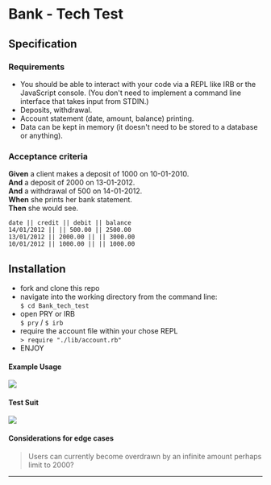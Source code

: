# Bank - Tech Test

## Specification

### Requirements

- You should be able to interact with your code via a REPL like IRB or the JavaScript console. (You don't need to implement a command line interface that takes input from STDIN.)
- Deposits, withdrawal.
- Account statement (date, amount, balance) printing.
- Data can be kept in memory (it doesn't need to be stored to a database or anything).

### Acceptance criteria
**Given** a client makes a deposit of 1000 on 10-01-2010.  
**And** a deposit of 2000 on 13-01-2012.  
**And** a withdrawal of 500 on 14-01-2012.  
**When** she prints her bank statement.  
**Then** she would see.  
```
date || credit || debit || balance
14/01/2012 || || 500.00 || 2500.00
13/01/2012 || 2000.00 || || 3000.00
10/01/2012 || 1000.00 || || 1000.00
```

## Installation

- fork and clone this repo  
- navigate into the working directory from the command line:  
``` $ cd Bank_tech_test ```
- open PRY or IRB  
``` $ pry ``` / ``` $ irb ```
- require the account file within your chose REPL  
``` > require "./lib/account.rb" ```
- ENJOY

#### Example Usage
![](./public/usage.png)
#### Test Suit
![](./public/tests.png)  

#### Considerations for edge cases
> Users can currently become overdrawn by an infinite amount perhaps limit to 2000?  
---
